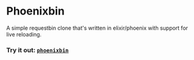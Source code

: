 # Phoenixbin

A simple requestbin clone that's written in elixir/phoenix with support for live reloading.

### Try it out: [`phoenixbin`](https://phoenixbin.herokuapp.com/)